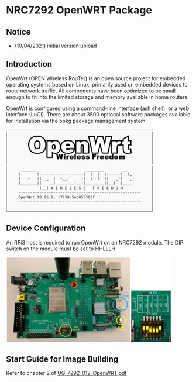 # NRC7292 OpenWRT Package

## Notice
- (10/04/2021) initial version upload

## Introduction

OpenWrt (OPEN Wireless RouTer) is an open source project for embedded operating systems based on Linux, primarily used on embedded devices to route network traffic. All components have been optimized to be small enough to fit into the limited storage and memory available in home routers.

OpenWrt is configured using a command-line interface (ash shell), or a web interface (LuCI). There are about 3500 optional software packages available for installation via the opkg package management system.

![OpenWrt Login Screen](/images/openwrt_login.png)

## Device Configuration

An RPi3 host is required to run OpenWrt on an NRC7292 module. The DIP switch on the module must be set to HHLLLH.

![OpenWrt Device and DIP Switch Configuration](/images/nrc7292_openwrt_dip_conf.png)

## Start Guide for Image Building

Refer to chapter 2 of [UG-7292-012-OpenWRT.pdf](https://github.com/newracom/nrc7292_openwrt/blob/master/package/UG-7292-012-OpenWRT.pdf)
